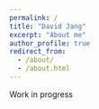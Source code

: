 ```yaml
---
permalink: /
title: "David Jang"
excerpt: "About me"
author_profile: true
redirect_from: 
  - /about/
  - /about.html
---
```


Work in progress
